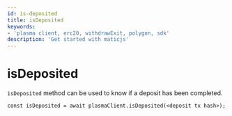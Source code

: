 ```yaml
---
id: is-deposited
title: isDeposited
keywords: 
- 'plasma client, erc20, withdrawExit, polygon, sdk'
description: 'Get started with maticjs'
---
```


# isDeposited

`isDeposited` method can be used to know if a deposit has been completed.

```
const isDeposited = await plasmaClient.isDeposited(<deposit tx hash>);
```
